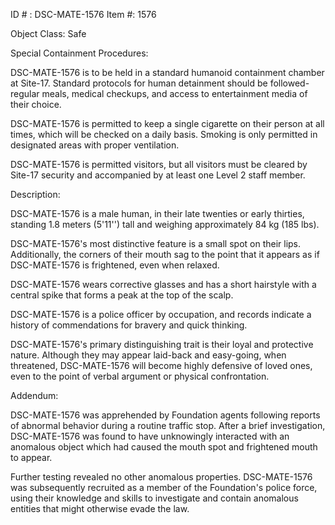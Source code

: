 ID # : DSC-MATE-1576
Item #: 1576

Object Class: Safe

Special Containment Procedures:

DSC-MATE-1576 is to be held in a standard humanoid containment chamber at Site-17. Standard protocols for human detainment should be followed- regular meals, medical checkups, and access to entertainment media of their choice.

DSC-MATE-1576 is permitted to keep a single cigarette on their person at all times, which will be checked on a daily basis. Smoking is only permitted in designated areas with proper ventilation.

DSC-MATE-1576 is permitted visitors, but all visitors must be cleared by Site-17 security and accompanied by at least one Level 2 staff member.

Description:

DSC-MATE-1576 is a male human, in their late twenties or early thirties, standing 1.8 meters (5'11'') tall and weighing approximately 84 kg (185 lbs).

DSC-MATE-1576's most distinctive feature is a small spot on their lips. Additionally, the corners of their mouth sag to the point that it appears as if DSC-MATE-1576 is frightened, even when relaxed.

DSC-MATE-1576 wears corrective glasses and has a short hairstyle with a central spike that forms a peak at the top of the scalp.

DSC-MATE-1576 is a police officer by occupation, and records indicate a history of commendations for bravery and quick thinking.

DSC-MATE-1576's primary distinguishing trait is their loyal and protective nature. Although they may appear laid-back and easy-going, when threatened, DSC-MATE-1576 will become highly defensive of loved ones, even to the point of verbal argument or physical confrontation.

Addendum:

DSC-MATE-1576 was apprehended by Foundation agents following reports of abnormal behavior during a routine traffic stop. After a brief investigation, DSC-MATE-1576 was found to have unknowingly interacted with an anomalous object which had caused the mouth spot and frightened mouth to appear.

Further testing revealed no other anomalous properties. DSC-MATE-1576 was subsequently recruited as a member of the Foundation's police force, using their knowledge and skills to investigate and contain anomalous entities that might otherwise evade the law.